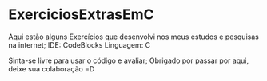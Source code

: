# ExerciciosExtrasEmC
Aqui estão alguns Exercícios que desenvolvi nos meus estudos e pesquisas na internet;
IDE: CodeBlocks
Linguagem: C

Sinta-se livre para usar o código e avaliar;
Obrigado por passar por aqui, deixe sua colaboração =D
